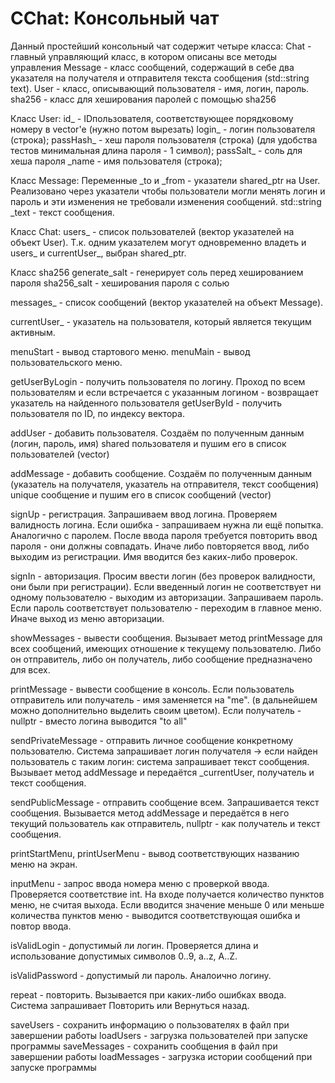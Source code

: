 # CChat: Консольный чат

Данный простейший консольный чат содержит четыре класса:
Chat - главный управляющий класс, в котором описаны все методы управления
Message - класс сообщений, содержащий в себе два указателя на получателя и отправителя текста сообщения (std::string text).
User - класс, описывающий пользователя - имя, логин, пароль.
sha256 - класс для хеширования паролей с помощью sha256

Класс User:
id_ - IDпользователя, соответствующее порядковому номеру в vector'е (нужно потом вырезать)
login_ - логин пользователя (строка);
passHash_ - хеш пароля пользователя (строка) (для удобства тестов минимальная длина пароля - 1 символ);
passSalt_ - соль для хеша пароля
_name - имя пользователя (строка);

Класс Message:
Переменные _to и _from - указатели shared_ptr на User. Реализовано через указатели чтобы пользователи могли менять логин и пароль и эти изменения не требовали изменения сообщений.
std::string _text - текст сообщения.

Класс Chat:
users_ - список пользователей (вектор указателей на объект User). Т.к. одним указателем могут одновременно владеть и users_ и currentUser_, выбран shared_ptr.

Класс sha256
generate_salt - генерирует соль перед хешированием пароля
sha256_salt - хеширования пароля с солью

messages_ - список сообщений (вектор указателей на объект Message).

currentUser_ - указатель на пользователя, который является текущим активным.

menuStart - вывод стартового меню.
menuMain - вывод пользовательского меню.

getUserByLogin - получить пользователя по логину. Проход по всем пользователям и если встречается c указанным логином - возвращает указатель на найденного пользователя
getUserById - получить пользователя по ID, по индексу вектора.

addUser - добавить пользователя. Создаём по полученным данным (логин, пароль, имя) shared пользователя и пушим его в список пользователей (vector<User>)

addMessage - добавить сообщение. Создаём по полученным данным (указатель на получателя, указатель на отправителя, текст сообщения) unique сообщение и пушим его в список сообщений (vector<Message>)

signUp - регистрация. Запрашиваем ввод логина. Проверяем валидность логина. Если ошибка - запрашиваем нужна ли ещё попытка. Аналогично с паролем. После ввода пароля требуется повторить ввод пароля - они должны совпадать. Иначе либо повторяется ввод, либо выходим из регистрации. Имя вводится без каких-либо проверок.

signIn - авторизация. Просим ввести логин (без проверок валидности, они были при регистрации). Если введенный логин не соответствует ни одному пользователю - выходим из авторизации. Запрашиваем пароль. Если пароль соответствует пользователю - переходим в главное меню. Иначе выход из меню авторизации.

showMessages - вывести сообщения. Вызывает метод printMessage для всех сообщений, имеющих отношение к текущему пользователю. Либо он отправитель, либо он получатель, либо сообщение предназначено для всех.

printMessage - вывести сообщение в консоль. Если пользователь отправитель или получатель - имя заменяется на "me". (в дальнейшем можно дополнительно выделить своим цветом). Если получатель - nullptr - вместо логина выводится "to all"

sendPrivateMessage - отправить личное сообщение конкретному пользователю. Система запрашивает логин получателя -> если найден пользователь с таким логин: система запрашивает текст сообщения. Вызывает метод addMessage и передаётся _currentUser, получатель и текст сообщения.

sendPublicMessage - отправить сообщение всем. Запрашивается текст сообщения. Вызывается метод addMessage и передаётся в него текущий пользователь как отправитель, nullptr - как получатель и текст сообщения.

printStartMenu, printUserMenu - вывод соответствующих названию меню на экран.

inputMenu - запрос ввода номера меню с проверкой ввода. Проверяется соответствие int. На входе получается количество пунктов меню, не считая выхода. Если вводится значение меньше 0 или меньше количества пунктов меню - выводится соответствующая ошибка и повтор ввода.

isValidLogin - допустимый ли логин. Проверяется длина и использование допустимых символов 0..9, a..z, A..Z.

isValidPassword - допустимый ли пароль. Аналоично логину.

repeat - повторить. Вызывается при каких-либо ошибках ввода. Система запрашивает Повторить или Вернуться назад.

saveUsers - сохранить информацию о пользователях в файл при завершении работы
loadUsers - загрузка пользователей при запуске программы
saveMessages - сохранить сообщения в файл при завершении работы
loadMessages - загрузка истории сообщений при запуске программы
